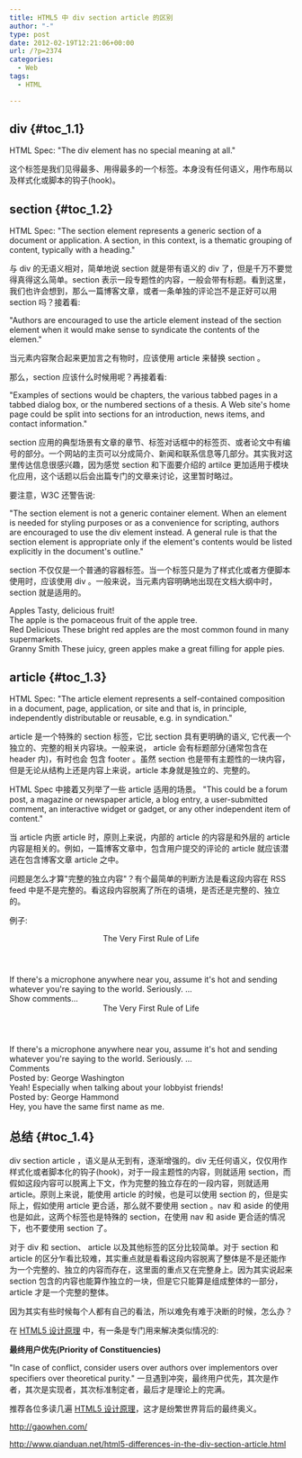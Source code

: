 ```yaml
---
title: HTML5 中 div section article 的区别
author: "-"
type: post
date: 2012-02-19T12:21:06+00:00
url: /?p=2374
categories:
  - Web
tags:
  - HTML

---
```

## div {#toc_1.1}

HTML Spec: "The div element has no special meaning at all."

这个标签是我们见得最多、用得最多的一个标签。本身没有任何语义，用作布局以及样式化或脚本的钩子(hook)。

## section {#toc_1.2}

HTML Spec: "The section element represents a generic section of a document or application. A section, in this context, is a thematic grouping of content, typically with a heading."

与 div 的无语义相对，简单地说 section 就是带有语义的 div 了，但是千万不要觉得真得这么简单。section 表示一段专题性的内容，一般会带有标题。看到这里，我们也许会想到，那么一篇博客文章，或者一条单独的评论岂不是正好可以用 section 吗？接着看: 

"Authors are encouraged to use the article element instead of the section element when it would make sense to syndicate the contents of the elemen."

当元素内容聚合起来更加言之有物时，应该使用 article 来替换 section 。

那么，section 应该什么时候用呢？再接着看: 

"Examples of sections would be chapters, the various tabbed pages in a tabbed dialog box, or the numbered sections of a thesis. A Web site's home page could be split into sections for an introduction, news items, and contact information."

section 应用的典型场景有文章的章节、标签对话框中的标签页、或者论文中有编号的部分。一个网站的主页可以分成简介、新闻和联系信息等几部分。其实我对这里传达信息很感兴趣，因为感觉 section 和下面要介绍的 artilce 更加适用于模块化应用，这个话题以后会出篇专门的文章来讨论，这里暂时略过。

要注意，W3C 还警告说: 

"The section element is not a generic container element. When an element is needed for styling purposes or as a convenience for scripting, authors are encouraged to use the div element instead. A general rule is that the section element is appropriate only if the element's contents would be listed explicitly in the document's outline."

section 不仅仅是一个普通的容器标签。当一个标签只是为了样式化或者方便脚本使用时，应该使用 div 。一般来说，当元素内容明确地出现在文档大纲中时，section 就是适用的。


 <hgroup>
  Apples
  Tasty, delicious fruit!
 </hgroup>
 The apple is the pomaceous fruit of the apple tree.
 <section>
  Red Delicious
  These bright red apples are the most common found in many
  supermarkets.
 </section>
 <section>
  Granny Smith
  These juicy, green apples make a great filling for
  apple pies.
 </section>
</article>

## article {#toc_1.3}

HTML Spec: "The article element represents a self-contained composition in a document, page, application, or site and that is, in principle, independently distributable or reusable, e.g. in syndication."

article 是一个特殊的 section 标签，它比 section 具有更明确的语义, 它代表一个独立的、完整的相关内容块。一般来说， article 会有标题部分(通常包含在 header 内)，有时也会 包含 footer 。虽然 section 也是带有主题性的一块内容，但是无论从结构上还是内容上来说，article 本身就是独立的、完整的。

HTML Spec 中接着又列举了一些 article 适用的场景。 "This could be a forum post, a magazine or newspaper article, a blog entry, a user-submitted comment, an interactive widget or gadget, or any other independent item of content."

当 article 内嵌 article 时，原则上来说，内部的 article 的内容是和外层的 article 内容是相关的。例如，一篇博客文章中，包含用户提交的评论的 article 就应该潜逃在包含博客文章 article 之中。

问题是怎么才算"完整的独立内容"？有个最简单的判断方法是看这段内容在 RSS feed 中是不是完整的。看这段内容脱离了所在的语境，是否还是完整的、独立的。

例子: 


 <header>
  The Very First Rule of Life
  <time pubdate datetime="2009-10-09T14:28-08:00"></time>
 </header>
 If there's a microphone anywhere near you, assume it's hot and
 sending whatever you're saying to the world. Seriously.
 ...
 <footer>
  Show comments...
 </footer>
</article>

 <header>
  The Very First Rule of Life
  <time pubdate datetime="2009-10-09T14:28-08:00"></time>
 </header>
 If there's a microphone anywhere near you, assume it's hot and
 sending whatever you're saying to the world. Seriously.
 ...
 <section>
  Comments
  
   <footer>
    Posted by: George Washington
    <time pubdate datetime="2009-10-10T19:10-08:00"></time>
   </footer>
   Yeah! Especially when talking about your lobbyist friends!
  </article>
  
   <footer>
    Posted by: George Hammond
    <time pubdate datetime="2009-10-10T19:15-08:00"></time>
   </footer>
   Hey, you have the same first name as me.
  </article>
 </section>
</article>

## 总结 {#toc_1.4}

div section article ，语义是从无到有，逐渐增强的。div 无任何语义，仅仅用作样式化或者脚本化的钩子(hook)，对于一段主题性的内容，则就适用 section，而假如这段内容可以脱离上下文，作为完整的独立存在的一段内容，则就适用 article。原则上来说，能使用 article 的时候，也是可以使用 section 的，但是实际上，假如使用 article 更合适，那么就不要使用 section 。nav 和 aside 的使用也是如此，这两个标签也是特殊的 section，在使用 nav 和 aside 更合适的情况下，也不要使用 section 了。

对于 div 和 section、 article 以及其他标签的区分比较简单。对于 section 和 article 的区分乍看比较难，其实重点就是看看这段内容脱离了整体是不是还能作为一个完整的、独立的内容而存在，这里面的重点又在完整身上。因为其实说起来 section 包含的内容也能算作独立的一块，但是它只能算是组成整体的一部分，article 才是一个完整的整体。

因为其实有些时候每个人都有自己的看法，所以难免有难于决断的时候，怎么办？

在 [HTML5 设计原理][1] 中，有一条是专门用来解决类似情况的: 

**最终用户优先(Priority of Constituencies)**

"In case of conflict, consider users over authors over implementors over specifiers over theoretical purity." 一旦遇到冲突，最终用户优先，其次是作者，其次是实现者，其次标准制定者，最后才是理论上的完满。

推荐各位多读几遍 [HTML5 设计原理][1]，这才是纷繁世界背后的最终奥义。

http://gaowhen.com/

<http://www.qianduan.net/html5-differences-in-the-div-section-article.html>

 [1]: http://www.cn-cuckoo.com/2010/10/21/the-design-of-html5-2151.html